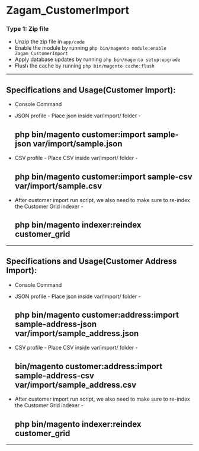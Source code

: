 # Zagam_CustomerImport

### Type 1: Zip file

 - Unzip the zip file in `app/code`
 - Enable the module by running `php bin/magento module:enable Zagam_CustomerImport`
 - Apply database updates by running `php bin/magento setup:upgrade`
 - Flush the cache by running `php bin/magento cache:flush`

***************************************************************

## Specifications and Usage(Customer Import):
- Console Command
 - JSON profile - Place json inside var/import/ folder -   
    ## php bin/magento customer:import sample-json var/import/sample.json

 - CSV profile - Place CSV inside var/import/ folder -     
    ## php bin/magento customer:import sample-csv var/import/sample.csv

 - After customer import run script, we also need to make sure to re-index the Customer Grid indexer - 
    ## php bin/magento indexer:reindex customer_grid 

****************************************************************

 ## Specifications and Usage(Customer Address Import):
- Console Command
 - JSON profile - Place json inside var/import/ folder -   
    ## php bin/magento customer:address:import sample-address-json var/import/sample_address.json

 - CSV profile - Place CSV inside var/import/ folder -     
    ## bin/magento customer:address:import sample-address-csv var/import/sample_address.csv

 - After customer import run script, we also need to make sure to re-index the Customer Grid indexer - 
    ## php bin/magento indexer:reindex customer_grid 

***************************************************************** 

